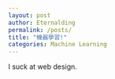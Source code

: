 ```yaml
---
layout: post
author: Eternalding
permalink: /posts/
title: "機器學習!"
categories: Machine Learning
---
```




I suck at web design.

